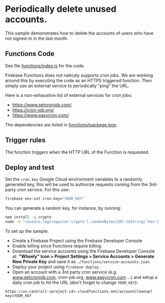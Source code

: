 # Periodically delete unused accounts.

This sample demonstrates how to delete the accounts of users who have not signed-in in the last month.


## Functions Code

See file [functions/index.js](functions/index.js) for the code.

Firebase Functions does not naticaly supports cron jobs. We are working around this by executing the code as an HTTPS triggered function. Then simply use an external service to periodically "ping" the URL.

Here is a non-exhaustive list of external services for cron jobs:
 - https://www.setcronjob.com/
 - https://cron-job.org/
 - https://www.easycron.com/

The dependencies are listed in [functions/package.json](functions/package.json).


## Trigger rules

The function triggers when the HTTP URL of the Function is requested.


## Deploy and test

Set the `cron.key` Google Cloud environment variables to a randomly generated key, this will be used to authorize requests coming from the 3rd-party cron service. For this use:

```bash
firebase env:set cron.key="YOUR_KEY"
```

You can generate a random key, for instance, by running:

```bash
npm install -g crypto
node -e "console.log(require('crypto').randomBytes(20).toString('hex'))"
```

To set up the sample:

 - Create a Firebase Project using the Firebase Developer Console
 - Enable billing since Functions require billing.
 - Download the service accounts using the Firebase Developer Console at: **"Wheely" Icon > Project Settings > Service Accounts > Generate New Private Key** and save it as `./functions/service-accounts.json`.
 - Deploy your project using `firebase deploy`.
 - Open an account with a 3rd party cron service (e.g. www.setcronjob.com, cron-job.org, www.easycron.com ...) and setup a daily cron job to hit the URL (don't forget to change `YOUR_KEY`):

 ```
 https://us-central1-<project-id>.cloudfunctions.net/accountcleanup?key=YOUR_KEY
 ```
